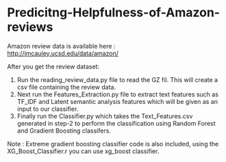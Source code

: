 # Predicitng-Helpfulness-of-Amazon-reviews

Amazon review data is available here : http://jmcauley.ucsd.edu/data/amazon/

After you get the review dataset:

1. Run the reading_review_data.py file to read the GZ fil. This will create a csv file containing the review data.
2. Next run the Features_Extraction.py file to extract text features such as TF_IDF and Latent semantic analysis features which will be given as an input to our classifier.
3. Finally run the Classifier.py which takes the Text_Features.csv generated in step-2 to perform the classification using Random Forest and Gradient Boosting classifers.

Note : Extreme gradient boosting classifier code is also included, using the XG_Boost_Classifier.r you can use xg_boost classifier.
